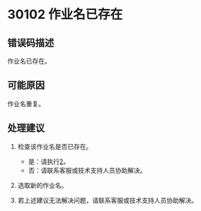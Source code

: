 # 30102 作业名已存在<a name="dgc_01_183"></a>

## 错误码描述<a name="zh-cn_topic_0000001160798915_section767945364814"></a>

作业名已存在。

## 可能原因<a name="zh-cn_topic_0000001160798915_section439312914491"></a>

作业名重复。

## 处理建议<a name="zh-cn_topic_0000001160798915_section18287102310493"></a>

1.  检查该作业名是否已存在。
    -   是：请执行[2](#zh-cn_topic_0000001160798915_li389723884117)。
    -   否：请联系客服或技术支持人员协助解决。

2.  <a name="zh-cn_topic_0000001160798915_li389723884117"></a>选取新的作业名。
3.  若上述建议无法解决问题，请联系客服或技术支持人员协助解决。

